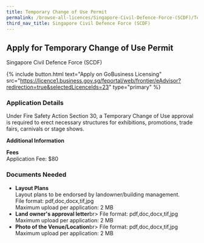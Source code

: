 ```yaml
---
title: Temporary Change of Use Permit
permalink: /browse-all-licences/Singapore-Civil-Defence-Force-(SCDF)/Temporary-Change-of-Use-Permit
third_nav_title: Singapore Civil Defence Force (SCDF)
---
```


## Apply for Temporary Change of Use Permit

Singapore Civil Defence Force (SCDF)

{% include button.html text="Apply on GoBusiness Licensing" src="https://licence1.business.gov.sg/feportal/web/frontier/eAdvisor?redirection=true&selectedLicenceIds=23" type="primary" %}

<H3>Application Details</H3>

<p>Under Fire Safety Action Section 30, a Temporary Change of Use approval is required to erect necessary structures for exhibitions, promotions, trade fairs, carnivals or stage shows.</p>

<strong>Additional Information</strong>

<p><strong>Fees</strong><br>
Application Fee: $80
</p>

<H3>Documents Needed</H3>

<ul>
<li><strong>Layout Plans</strong><br />Layout plans to be endorsed by landowner/building management.<br>
File format: pdf,doc,docx,tif,jpg<br>
Maximum upload per application: 2 MB
</li>
<li><strong>Land owner's approval letter</strong>br>
File format: pdf,doc,docx,tif,jpg<br>
Maximum upload per application: 2 MB
</li>
<li><strong>Photo of the Venue/Location</strong>br>
File format: pdf,doc,docx,tif,jpg<br>
Maximum upload per application: 2 MB
</li>
</ul>


